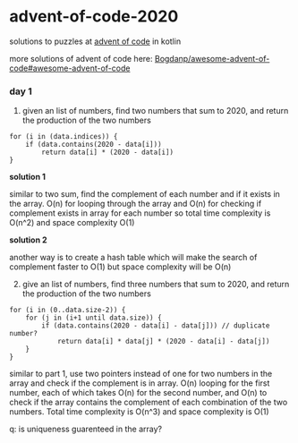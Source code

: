 # advent-of-code-2020
solutions to puzzles at [advent of code](https://adventofcode.com) in kotlin

more solutions of advent of code here: [Bogdanp/awesome-advent-of-code#awesome-advent-of-code](https://github.com/Bogdanp/awesome-advent-of-code#awesome-advent-of-code)

### day 1
1. given an list of numbers, find two numbers that sum to 2020, and return the production of the two numbers
```
for (i in (data.indices)) {
    if (data.contains(2020 - data[i]))
        return data[i] * (2020 - data[i])
}
```
**solution 1**

similar to two sum, find the complement of each number and if it exists in the array. O(n) for looping through the array and O(n) for checking if complement exists in array for each number so total time complexity is O(n^2) and space complexity O(1)

**solution 2**

another way is to create a hash table which will make the search of complement faster to O(1) but space complexity will be O(n)

2. give an list of numbers, find three numbers that sum to 2020, and return the production of the two numbers
```
for (i in (0..data.size-2)) {
    for (j in (i+1 until data.size)) {
        if (data.contains(2020 - data[i] - data[j])) // duplicate number?
            return data[i] * data[j] * (2020 - data[i] - data[j])
    }
}
```
similar to part 1, use two pointers instead of one for two numbers in the array and check if the complement is in array. O(n) looping for the first number, each of which takes O(n) for the second number, and O(n) to check if the array contains the complement of each combination of the two numbers. Total time complexity is O(n^3) and space complexity is O(1)

q: is uniqueness guarenteed in the array? 
